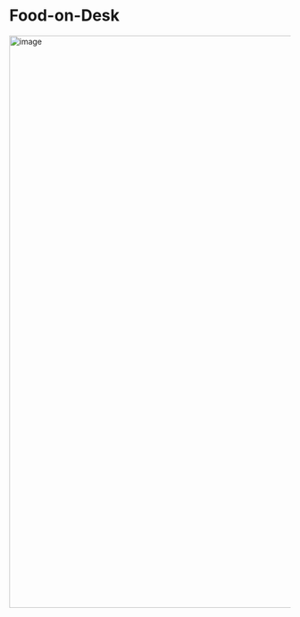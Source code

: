# Food-on-Desk
<img width="1024" height="1024" alt="image" src="https://github.com/user-attachments/assets/a8f07f08-86d7-4f00-8312-47a777e255a6" />
